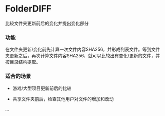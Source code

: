 # FolderDIFF

比较文件夹更新前后的变化并提出变化部分

### 功能

在文件夹更新/变化前先计算一次文件内容SHA256，并形成列表文件。等到文件夹更新之后，再次计算文件内容SHA256，就可以比较出有变化/更新的文件，并按目录结构提取。

### 适合的场景

- 游戏/大型项目更新前后的比较

- 共享文件夹前后，检查其他用户对文件的增加和改动

...
